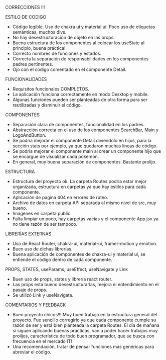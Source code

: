 CORRECCIONES !!!

ESTILO DE CODIGO

- Código legible. Uso de chakra ui y material ui. Poco uso de etiquetas semánticas, muchos divs.
- No hay desestructuración de objeto en las props.
- Buena estructura de los componentes al colocar los useState al principio, buena práctica!
- Correcto nombres de funciones y estados.
- Correcta la separación de responsabilidades en los componentes padres pertinentes.
- Ojo con el código comentado en el componente Detail.

FUNCIONALIDADES

- Requisitos funcionales COMPLETOS.
- La aplicación funciona correctamente en modo Desktop y mobile.
- Algunas funciones pueden ser planteadas de otra forma para ser reutilizadas y disminuir el código.

COMPONENTES

- Separación clara de componentes, funcionalidad en los padres.
- Abstracción correcta en el uso de los componentes SearchBar, Main y LogoAndButton.
- Se podría mejorar el componente Detail diviendolo en hijos, para la sección stats por ejemplo, ya que quedaron muchas líneas de código.
- Se podría mejorar el componente main al crear un componente hijo que se encargue de visualizar cada pokemon.
- En general, muy buena separación de componentes. Bastante prolijo.

ESTRUCTURA

- Estructura del proyecto ok. La carpeta Routes podría estar mejor organizada, estructura en carpetas ya que hay estilos para cada componente.
- Aplicación de pagina 404 en errores de ruteo.
- Archivo de datos en carpeta API separada al mismo nivel de src, muy bueno.
- Imágenes en carpeta public.
- Falta limpiar un poco, hay carpetas vacías y el componente App.jsx ya no tiene razón de ser tampoco.

LIBRERÍAS EXTERNAS

- Uso de React Router, chakra-ui, material-ui, framer-motion y emotion.
- Buen uso de dichas librerías.
- Buena aplicación de componentes de chakra-ui y material ui, se entiende el código dentro de cada componente.

PROPS, STATES, useParams, useEffect, useNavigate y Link

- Buen uso de props, states y librería react router.
- Las props está bueno desestructurarlas, mejora el entendimiento en el pasaje de props.
- Se utilizó Link y useNavigate.

COMENTARIOS Y FEEDBACK

- Buen proyecto chicos!!! Muy buen trabajo en la estructura general del proyecto. Fue sencillo corregirlo ya que cada componente
  cumple su razón de ser y está bien planteada la carpeta Routes. El día de mañana si siguen aplicando buenas prácticas,
  van a poder hacer trabajos muy prolijos, característica de todo buen programador, que se busca con frecuencia en el mercado IT!
- Una recomendación, tratar de pensar funciones más genéricas para abreviar el código.
